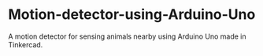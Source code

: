 # Motion-detector-using-Arduino-Uno
A motion detector for sensing animals nearby using Arduino Uno made in Tinkercad.
